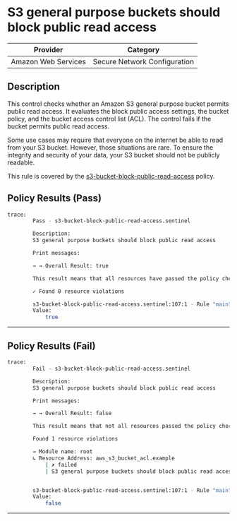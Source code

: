 # S3 general purpose buckets should block public read access

| Provider            |           Category           |
|---------------------| ---------------------------- |
| Amazon Web Services | Secure Network Configuration |

## Description

This control checks whether an Amazon S3 general purpose bucket permits public read access. It evaluates the block public access settings, the bucket policy, and the bucket access control list (ACL). The control fails if the bucket permits public read access.

Some use cases may require that everyone on the internet be able to read from your S3 bucket. However, those situations are rare. To ensure the integrity and security of your data, your S3 bucket should not be publicly readable.

This rule is covered by the [s3-bucket-block-public-read-access](../../policies/s3-bucket-block-public-read-access.sentinel) policy.

## Policy Results (Pass)
```bash
trace:
        Pass - s3-bucket-block-public-read-access.sentinel

        Description:
        S3 general purpose buckets should block public read access

        Print messages:

        → → Overall Result: true

        This result means that all resources have passed the policy check for the policy s3-bucket-block-public-read-access.

        ✓ Found 0 resource violations

        s3-bucket-block-public-read-access.sentinel:107:1 - Rule "main"
        Value:
            true
```

---

## Policy Results (Fail)
```bash
trace:
        Fail - s3-bucket-block-public-read-access.sentinel

        Description:
        S3 general purpose buckets should block public read access

        Print messages:

        → → Overall Result: false

        This result means that not all resources passed the policy check and the protected behavior is not allowed for the policy s3-bucket-block-public-read-access.

        Found 1 resource violations

        → Module name: root
        ↳ Resource Address: aws_s3_bucket_acl.example
            | ✗ failed
            | S3 general purpose buckets should block public read access. Refer to https://docs.aws.amazon.com/securityhub/latest/userguide/s3-controls.html#s3-2 for more details.


        s3-bucket-block-public-read-access.sentinel:107:1 - Rule "main"
        Value:
            false
```

---